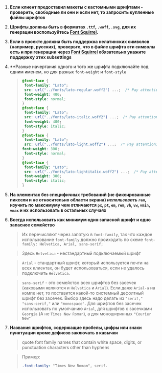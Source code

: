 1. **Если клиент предоставил макеты с кастомными шрифтами - проверить, свободные ли они и если нет, то запросить купленные файлы шрифтов**

2. **Шрифты должны быть в форматах  `.ttf`, `.woff`, `.svg`, для их генерации воспользуйтесь [Font Squirrel](https://www.fontsquirrel.com/).**

3. **Если в проекте должна быть поддержка нелатинских символов (например, русских), проверьте, что в файле шрифта эти символы есть и при генерации через [Font Squirrel](https://www.fontsquirrel.com/) обязательно укажите поддержку этих subsettings**

4. **Разные начертания одного и того же шрифта подключайте под одним именем, но для разных `font-weight` и `font-style`
      > ```css
      > @font-face {
      >  font-family: "Lato";
      >  src: url("../fonts/lato-regular.woff2") ...;  /* Pay attention: font is regulat and "..." replaced for other formats */
      >  font-weight: 400;
      >  font-style: normal; 
      >}
      >@font-face {
      >  font-family: "Lato";
      >  src: url("../fonts/lato-italic.woff2") ...;  /* Pay attention: font is regular italic and "..." replaced for other formats */
      >  font-weight: 400;
      >  font-style: italic; 
      >}
      >@font-face {
      >  font-family: "Lato"; 
      >  src: url("../fonts/lato-light.woff2") ...;  /* Pay attention: font is light and "..." replaced for other formats */
      > font-weight: 300;
      >  font-style: normal; 
      >}
      >@font-face {
      >  font-family: "Lato";
      >  src: url("../fonts/lato-lightitalic.woff2") ...;  /* Pay attention: font is light italic and "..." replaced for other formats */
      >  font-weight: 300;
      >  font-style: italic; 
      >}
    >```

5. **На элементах без специфичных требований (не фиксированные пиксели и не относительно области экрана) <i>использовать `rem`</i>, изучить по максимуму чем отличаются `px`, `pt`, `em`, `rem`, `vh`, `vw`, `vmin`, `vmax` и их использовать в остальных случаях**

6. **Всегда использовать как минимум один запасной шрифт и одно запасное семейство**
    > Их перечисляют через запятую в `font-family`, так что каждое использование `font-family` должно проиходить по схеме
    >`font-family: Helvetica, Arial, sans-serif;`

    > Здесь `Helvetica` - нестандартный подключаемый шрифт

    > `Arial` - стандартный шрифт, который используется почти на всех клиентах, он будет использоваться, если не удалось подключить `Helvetica`.

    > `sans-serif` - это семейство всех шрифтов без засечек (каковыми являются и `Helvetica` и `Arial`). Если даже `Arial-а` на компе нет, то поставится какой-то системный дефолтный шрифт без засечек. Выбор здесь надо делать из `"serif,"` `"sans-serif,"` или `"monospace"`.  Для шрифтов без засечек использовать по умолчанию `Arial`, для шрифтов с засечками `Georgia` (А не `Times New Roman`), а для моноширинных `"Courier New"`

7. **Названия шрифтов, содержащие пробелы, цифры или знаки пунктуации кроме дефисов заключать в кавычки**
    > quote font family names that contain white space, digits, or punctuation characters other than hyphens

    > Пример:
    >  ```css
    >  .font-family: "Times New Roman", serif.
    >  ```
